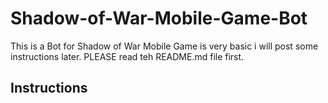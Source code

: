 # Shadow-of-War-Mobile-Game-Bot
This is a Bot for Shadow of War Mobile Game is very basic i will post some instructions later. PLEASE read teh README.md file first.

## Instructions

